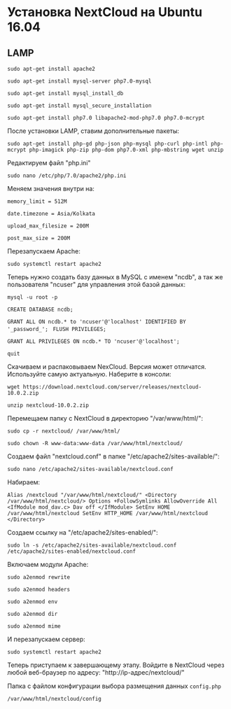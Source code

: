 # Установка NextCloud на Ubuntu 16.04

## LAMP 

`sudo apt-get install apache2`

`sudo apt-get install mysql-server php7.0-mysql`

`sudo apt-get install mysql_install_db`

`sudo apt-get install mysql_secure_installation`

`sudo apt-get install php7.0 libapache2-mod-php7.0 php7.0-mcrypt`

После установки LAMP, cтавим дополнительные пакеты:

`sudo apt-get install php-gd php-json php-mysql php-curl php-intl php-mcrypt php-imagick php-zip php-dom php7.0-xml php-mbstring wget unzip`

Редактируем файл "php.ini"

`sudo nano /etc/php/7.0/apache2/php.ini`

Меняем значения внутри на:

`memory_limit = 512M`

`date.timezone = Asia/Kolkata`

`upload_max_filesize = 200M`

`post_max_size = 200M`

Перезапускаем Apache:

`sudo systemctl restart apache2`

Теперь нужно создать базу данных в MySQL с именем "ncdb", а так же пользователя "ncuser" для управления этой базой данных:

`mysql -u root -p`

`CREATE DATABASE ncdb;`

`GRANT ALL ON ncdb.* to 'ncuser'@'localhost' IDENTIFIED BY '_password_';
`
`FLUSH PRIVILEGES;`

`GRANT ALL PRIVILEGES ON ncdb.* TO 'ncuser'@'localhost';`

`quit`

Скачиваем и распаковываем NexCloud. Версия может отличатся. Используйте самую актуальную. Наберите в консоли:

`wget https://download.nextcloud.com/server/releases/nextcloud-10.0.2.zip`

`unzip nextcloud-10.0.2.zip`

Перемещаем папку с NextCloud в директорию "/var/www/html/":

`sudo cp -r nextcloud/ /var/www/html/`

`sudo chown -R www-data:www-data /var/www/html/nextcloud/`

Создаем файл "nextcloud.conf" в папке "/etc/apache2/sites-available/":

`sudo nano /etc/apache2/sites-available/nextcloud.conf`

Набираем:

`Alias /nextcloud "/var/www/html/nextcloud/"
<Directory /var/www/html/nextcloud/>
  Options +FollowSymlinks
  AllowOverride All
 <IfModule mod_dav.c>
  Dav off
 </IfModule>
 SetEnv HOME /var/www/html/nextcloud
 SetEnv HTTP_HOME /var/www/html/nextcloud
</Directory>`

Создаем ссылку на "/etc/apache2/sites-enabled/":

`sudo ln -s /etc/apache2/sites-available/nextcloud.conf /etc/apache2/sites-enabled/nextcloud.conf`

Включаем модули Apache:

`sudo a2enmod rewrite`

`sudo a2enmod headers`

`sudo a2enmod env`

`sudo a2enmod dir`

`sudo a2enmod mime`

И перезапускаем сервер:

`sudo systemctl restart apache2`

Теперь приступаем к завершающему этапу. Войдите в NextCloud через любой веб-браузер по адресу: "http://ip-адрес/nextcloud/"

Папка с файлом конфигурации выбора размещения данных `config.php`

`/var/www/html/nextcloud/config`
